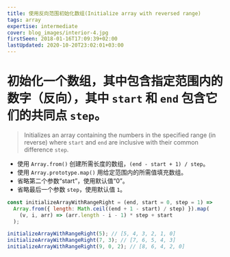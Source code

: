 ```yaml
---
title: 使用反向范围初始化数组(Initialize array with reversed range)
tags: array
expertise: intermediate
cover: blog_images/interior-4.jpg
firstSeen: 2018-01-16T17:09:39+02:00
lastUpdated: 2020-10-20T23:02:01+03:00
---
```


# 初始化一个数组，其中包含指定范围内的数字（反向），其中 `start` 和 `end` 包含它们的共同点 `step`。
> Initializes an array containing the numbers in the specified range (in reverse) where `start` and `end` are inclusive with their common difference `step`.

- 使用 `Array.from()` 创建所需长度的数组，`(end - start + 1) / step`。
- 使用 `Array.prototype.map()` 用给定范围内的所需值填充数组。
- 省略第二个参数“start”，使用默认值“0”。
- 省略最后一个参数 `step`，使用默认值 `1`。

```js
const initializeArrayWithRangeRight = (end, start = 0, step = 1) =>
  Array.from({ length: Math.ceil((end + 1 - start) / step) }).map(
    (v, i, arr) => (arr.length - i - 1) * step + start
  );
```

```js
initializeArrayWithRangeRight(5); // [5, 4, 3, 2, 1, 0]
initializeArrayWithRangeRight(7, 3); // [7, 6, 5, 4, 3]
initializeArrayWithRangeRight(9, 0, 2); // [8, 6, 4, 2, 0]
```

